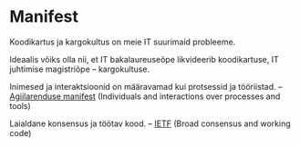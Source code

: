 # Manifest

Koodikartus ja kargokultus on meie IT suurimaid probleeme.

Ideaalis võiks olla nii, et IT bakalaureuseõpe likvideerib koodikartuse, IT juhtimise magistriõpe – kargokultuse.

Inimesed ja interaktsioonid on määravamad kui protsessid ja tööriistad. &ndash; [Agiilarenduse manifest](http://www.agilemanifesto.org/) (Individuals and interactions over processes and tools)

Laialdane konsensus ja töötav kood. &ndash; [IETF](https://www.ietf.org/tao.html) (Broad consensus and working code)
